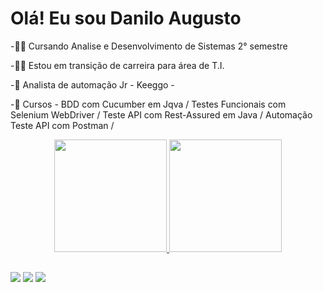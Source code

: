 # Olá! Eu sou Danilo Augusto

-👨‍🎓 Cursando Analise e Desenvolvimento de Sistemas 2° semestre

-👨‍🏭 Estou em transição de carreira para área de T.I. 

-📘 Analista de automação Jr - Keeggo -

-📘 Cursos - BDD com Cucumber em Jqva / Testes Funcionais com Selenium WebDriver / Teste API com Rest-Assured em Java / Automação Teste API com Postman /


<div align="center">
  <a href="https://github.com/Damasceno-Danilo">
  <img height="180em" src="https://github-readme-stats.vercel.app/api?username=DanAugusto&show_icons=true&theme=dracula&include_all_commits=true&count_private=true"/>
  <img height="180em" src="https://github-readme-stats.vercel.app/api/top-langs/?username=DanAugusto&layout=compact&langs_count=7&theme=dracula"/>
</div>
 
##
  <div> 
  <a href="https://www.instagram.com/dan_guto.dev/" target="_blank"><img src="https://img.shields.io/badge/-Instagram-%23E4405F?style=for-the-badge&logo=instagram&logoColor=white" target="_blank"></a>
  <a href = "mailto:danilo.augustodama@gmail.com"><img src="https://img.shields.io/badge/-Gmail-%23333?style=for-the-badge&logo=gmail&logoColor=white" target="_blank"></a>
  <a href="https://www.linkedin.com/in/danilo-augusto-damasceno-36b163125/" target="_blank"><img src="https://img.shields.io/badge/-LinkedIn-%230077B5?style=for-the-badge&logo=linkedin&logoColor=white" target="_blank"></a> 
 
 
</div>
